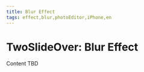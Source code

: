 ```yaml
---
title: Blur Effect
tags: effect,blur,photoEditor,iPhone,en
---
```


# TwoSlideOver: Blur Effect

Content TBD
